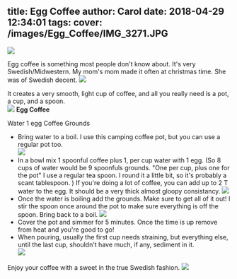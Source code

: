 title: Egg Coffee
author: Carol
date: 2018-04-29 12:34:01
tags:
cover: /images/Egg_Coffee/IMG_3271.JPG
---
![](/images/Egg_Coffee/IMG_3271.JPG)

Egg coffee is something most people don't know about.  It's very Swedish/Midwestern.  My mom's mom made it often at christmas time.  She was of Swedish decent.
![](/images/Egg_Coffee/IMG_3269.JPG)

It creates a very smooth, light cup of coffee, and all you really need is a pot, a cup, and a spoon.  
![](/images/Egg_Coffee/IMG_3270.JPG)
__Egg Coffee__

Water
1 egg
Coffee Grounds

- Bring water to a boil.  I use this camping coffee pot, but you can use a regular pot too.  
![](/images/Egg_Coffee/IMG_3264.JPG)
- In a bowl mix 1 spoonful coffee plus 1, per cup water with 1 egg. (So 8 cups of water would be 9 spoonfuls grounds.  "One per cup, plus one for the pot"  I use a regular tea spoon.  I round it a little bit, so it's probably a scant tablespoon. ) If you're doing a lot of coffee, you can add up to 2 T water to the egg.  It should be a very thick almost gloopy consistancy. 
![](/images/Egg_Coffee/IMG_3263.JPG)
- Once the water is boiling add the grounds.  Make sure to get all of it out!  I stir the spoon once around the pot to make sure everything is off the spoon.  Bring back to a boil.
![](/images/Egg_Coffee/IMG_3265.JPG)
- Cover the pot and simmer for 5 minutes.  Once the time is up remove from heat and you're good to go!  
- When pouring, usually the first cup needs straining, but everything else, until the last cup, shouldn't have much, if any, sediment in it.  
![](/images/Egg_Coffee/IMG_3273.JPG)

Enjoy your coffee with a sweet in the true Swedish fashion.
![](/images/Egg_Coffee/IMG_3274.JPG)
